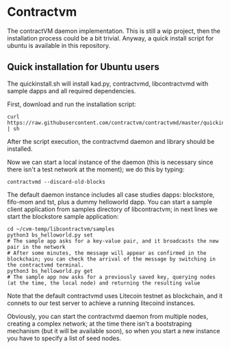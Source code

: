 # Contractvm
The contractVM daemon implementation. This is still a wip project, then the installation process could be a bit trivial. Anyway, a quick install script for ubuntu is available in this repository.


## Quick installation for Ubuntu users

The quickinstall.sh will install kad.py, contractvmd, libcontractvmd with sample dapps and all required dependencies.

First, download and run the installation script:

```shell
curl https://raw.githubusercontent.com/contractvm/contractvmd/master/quickinstall.sh | sh
```

After the script execution, the contractvmd daemon and library should be installed.

Now we can start a local instance of the daemon (this is necessary since there isn't a test network at the moment); we do this by typing:

```shell
contractvmd --discard-old-blocks
```

The default daemon instance includes all case studies dapps: blockstore, fifo-mom and tst, plus a dummy helloworld dapp. You can start a sample client application from samples directory of libcontractvm; in next lines we start the blockstore sample application:
	
```shell
cd ~/cvm-temp/libcontractvm/samples
python3 bs_helloworld.py set
# The sample app asks for a key-value pair, and it broadcasts the new pair in the network
# After some minutes, the message will appear as confirmed in the blockchain; you can check the arrival of the message by switching in the contractvmd terminal.
python3 bs_helloworld.py get
# The sample app now asks for a previously saved key, querying nodes (at the time, the local node) and returning the resulting value
```

Note that the default contractvmd uses Litecoin testnet as blockchain, and it connets to our test server to achieve a running litecoind instances.

Obviously, you can start the contractvmd daemon from multiple nodes, creating a complex network; at the time there isn't a bootstraping mechanism (but it will be available soon), so when you start a new instance you have to specify a list of seed nodes.
